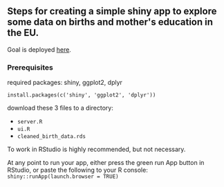 ## Steps for creating a simple shiny app to explore some data on births and mother's education in the EU.

Goal is deployed [here](https://ildi-czeller.shinyapps.io/eu_births_shiny_app/).

### Prerequisites

required packages: shiny, ggplot2, dplyr
```
install.packages(c('shiny', 'ggplot2', 'dplyr'))
```

download these 3 files to a directory:
- `server.R`
- `ui.R`
- `cleaned_birth_data.rds`

To work in RStudio is highly recommended, but not necessary.

At any point to run your app, either press the green run App button in RStudio, or paste the following to your R console: `shiny::runApp(launch.browser = TRUE)`

